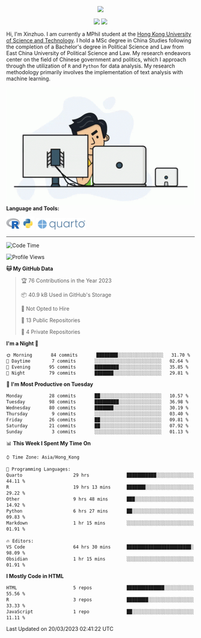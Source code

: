 <div align='center'>
<img src='https://readme-typing-svg.herokuapp.com?font=ubuntu&color=4d3900&center=true&lines=HKUST+Mphil+in+SOSC;Focus+on+China;Code+for+PoliSci'/>
</div>


<p align='center'>
<a href='mailto:carlh.stoner@gmail.com' target='_blank'>
        <img src='https://img.shields.io/badge/Gmail-D14836?style=for-the-badge&logo=gmail&logoColor=white'/></a>
 <a href='https://www.linkedin.com/in/xinzhuo-huang-5161011ba/' target='_blank'>
        <img src='https://img.shields.io/badge/linkedin%20-%230077B5.svg?&style=for-the-badge&logo=linkedin&logoColor=white'/>
    </a>
    </p>
    
Hi, I'm Xinzhuo. I am currently a MPhil student at the [Hong Kong University of Science and Technology](https://sosc.hkust.edu.hk/node/613). I hold a MSc degree in China Studies following the completion of a Bachelor's degree in Political Science and Law from East China University of Political Science and Law. My research endeavors center on the field of Chinese government and politics, which I approach through the utilization of `R` and `Python` for data analysis. My research methodology primarily involves the implementation of text analysis with machine learning.




<img align='right' src="https://github.com/xinzhuohkust/xinzhuohkust/blob/main/programmer.gif" width="590">




**Language and Tools:**  

<code><img height="36" src="https://raw.githubusercontent.com/github/explore/80688e429a7d4ef2fca1e82350fe8e3517d3494d/topics/r/r.png"></code>
<code><img height="36" src="https://raw.githubusercontent.com/github/explore/80688e429a7d4ef2fca1e82350fe8e3517d3494d/topics/python/python.png"></code>
<code><img height="32" src="https://github.com/quarto-dev/quarto-r/blob/main/man/figures/quarto.png"></code>

---
<!--START_SECTION:waka-->
![Code Time](http://img.shields.io/badge/Code%20Time-213%20hrs%2011%20mins-blue)

![Profile Views](http://img.shields.io/badge/Profile%20Views-31-blue)

**🐱 My GitHub Data** 

> 🏆 76 Contributions in the Year 2023
 > 
> 📦 40.9 kB Used in GitHub's Storage 
 > 
> 🚫 Not Opted to Hire
 > 
> 📜 13 Public Repositories 
 > 
> 🔑 4 Private Repositories  
 > 
**I'm a Night 🦉** 

```text
🌞 Morning       84 commits       ████████░░░░░░░░░░░░░░░░░   31.70 % 
🌆 Daytime        7 commits       ░░░░░░░░░░░░░░░░░░░░░░░░░   02.64 % 
🌃 Evening       95 commits       █████████░░░░░░░░░░░░░░░░   35.85 % 
🌙 Night         79 commits       ███████░░░░░░░░░░░░░░░░░░   29.81 % 

```
📅 **I'm Most Productive on Tuesday** 

```text
Monday          28 commits       ██░░░░░░░░░░░░░░░░░░░░░░░   10.57 % 
Tuesday         98 commits       █████████░░░░░░░░░░░░░░░░   36.98 % 
Wednesday       80 commits       ███████░░░░░░░░░░░░░░░░░░   30.19 % 
Thursday         9 commits       ░░░░░░░░░░░░░░░░░░░░░░░░░   03.40 % 
Friday          26 commits       ██░░░░░░░░░░░░░░░░░░░░░░░   09.81 % 
Saturday        21 commits       ██░░░░░░░░░░░░░░░░░░░░░░░   07.92 % 
Sunday           3 commits       ░░░░░░░░░░░░░░░░░░░░░░░░░   01.13 % 

```


📊 **This Week I Spent My Time On** 

```text
⌚︎ Time Zone: Asia/Hong_Kong

💬 Programming Languages: 
Quarto                   29 hrs              ███████████░░░░░░░░░░░░░░   44.11 % 
R                        19 hrs 13 mins      ███████░░░░░░░░░░░░░░░░░░   29.22 % 
Other                    9 hrs 48 mins       ███░░░░░░░░░░░░░░░░░░░░░░   14.92 % 
Python                   6 hrs 27 mins       ██░░░░░░░░░░░░░░░░░░░░░░░   09.83 % 
Markdown                 1 hr 15 mins        ░░░░░░░░░░░░░░░░░░░░░░░░░   01.91 % 

🔥 Editors: 
VS Code                  64 hrs 30 mins      ████████████████████████░   98.09 % 
Obsidian                 1 hr 15 mins        ░░░░░░░░░░░░░░░░░░░░░░░░░   01.91 % 

```

**I Mostly Code in HTML** 

```text
HTML                     5 repos             ██████████████░░░░░░░░░░░   55.56 % 
R                        3 repos             ████████░░░░░░░░░░░░░░░░░   33.33 % 
JavaScript               1 repo              ██░░░░░░░░░░░░░░░░░░░░░░░   11.11 % 

```



 Last Updated on 20/03/2023 02:41:22 UTC
<!--END_SECTION:waka-->
    
    
    
    
    
    
    
    

